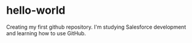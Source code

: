 # hello-world
Creating my first github repository. 
I'm studying Salesforce development and learning how to use GitHub.
